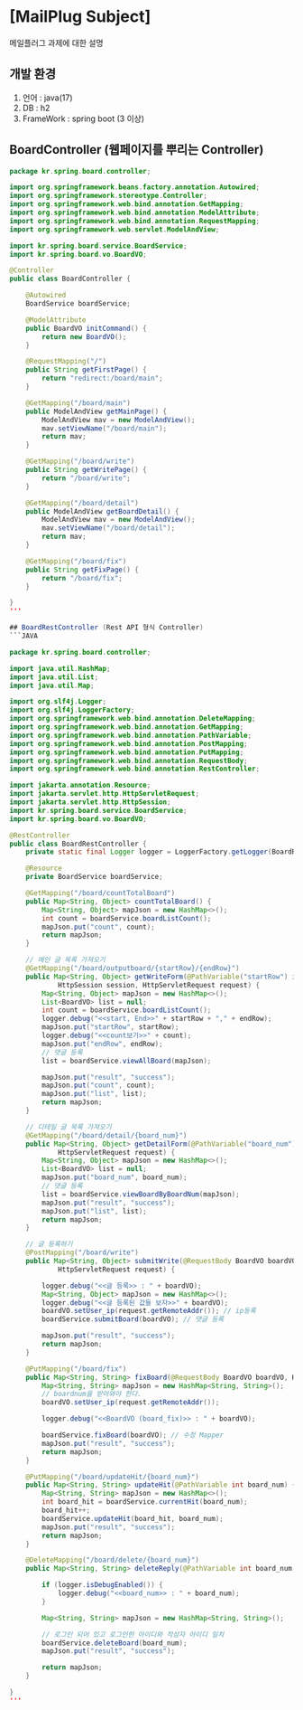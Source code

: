 # [MailPlug Subject]

메일플러그 과제에 대한 설명

## 개발 환경

1. 언어 : java(17)
2. DB : h2
3. FrameWork : spring boot (3 이상)

## BoardController (웹페이지를 뿌리는 Controller)
```JAVA
package kr.spring.board.controller;

import org.springframework.beans.factory.annotation.Autowired;
import org.springframework.stereotype.Controller;
import org.springframework.web.bind.annotation.GetMapping;
import org.springframework.web.bind.annotation.ModelAttribute;
import org.springframework.web.bind.annotation.RequestMapping;
import org.springframework.web.servlet.ModelAndView;

import kr.spring.board.service.BoardService;
import kr.spring.board.vo.BoardVO;

@Controller
public class BoardController {

	@Autowired
	BoardService boardService;

	@ModelAttribute
	public BoardVO initCommand() {
		return new BoardVO();
	}

	@RequestMapping("/")
	public String getFirstPage() {
		return "redirect:/board/main";
	}

	@GetMapping("/board/main")
	public ModelAndView getMainPage() {
		ModelAndView mav = new ModelAndView();
		mav.setViewName("/board/main");
		return mav;
	}

	@GetMapping("/board/write")
	public String getWritePage() {
		return "/board/write";
	}

	@GetMapping("/board/detail")
	public ModelAndView getBoardDetail() {
		ModelAndView mav = new ModelAndView();
		mav.setViewName("/board/detail");
		return mav;
	}

	@GetMapping("/board/fix")
	public String getFixPage() {
		return "/board/fix";
	}

}
'''

## BoardRestController (Rest API 형식 Controller)
```JAVA

package kr.spring.board.controller;

import java.util.HashMap;
import java.util.List;
import java.util.Map;

import org.slf4j.Logger;
import org.slf4j.LoggerFactory;
import org.springframework.web.bind.annotation.DeleteMapping;
import org.springframework.web.bind.annotation.GetMapping;
import org.springframework.web.bind.annotation.PathVariable;
import org.springframework.web.bind.annotation.PostMapping;
import org.springframework.web.bind.annotation.PutMapping;
import org.springframework.web.bind.annotation.RequestBody;
import org.springframework.web.bind.annotation.RestController;

import jakarta.annotation.Resource;
import jakarta.servlet.http.HttpServletRequest;
import jakarta.servlet.http.HttpSession;
import kr.spring.board.service.BoardService;
import kr.spring.board.vo.BoardVO;

@RestController
public class BoardRestController {
	private static final Logger logger = LoggerFactory.getLogger(BoardRestController.class);

	@Resource
	private BoardService boardService;

	@GetMapping("/board/countTotalBoard")
	public Map<String, Object> countTotalBoard() {
		Map<String, Object> mapJson = new HashMap<>();
		int count = boardService.boardListCount();
		mapJson.put("count", count);
		return mapJson;
	}

	// 메인 글 목록 가져오기
	@GetMapping("/board/outputboard/{startRow}/{endRow}")
	public Map<String, Object> getWriteForm(@PathVariable("startRow") int startRow, @PathVariable("endRow") int endRow,
			HttpSession session, HttpServletRequest request) {
		Map<String, Object> mapJson = new HashMap<>();
		List<BoardVO> list = null;
		int count = boardService.boardListCount();
		logger.debug("<<start, End>>" + startRow + "," + endRow);
		mapJson.put("startRow", startRow);
		logger.debug("<<count보기>>" + count);
		mapJson.put("endRow", endRow);
		// 댓글 등록
		list = boardService.viewAllBoard(mapJson);

		mapJson.put("result", "success");
		mapJson.put("count", count);
		mapJson.put("list", list);
		return mapJson;
	}

	// 디테일 글 목록 가져오기
	@GetMapping("/board/detail/{board_num}")
	public Map<String, Object> getDetailForm(@PathVariable("board_num") int board_num, HttpSession session,
			HttpServletRequest request) {
		Map<String, Object> mapJson = new HashMap<>();
		List<BoardVO> list = null;
		mapJson.put("board_num", board_num);
		// 댓글 등록
		list = boardService.viewBoardByBoardNum(mapJson);
		mapJson.put("result", "success");
		mapJson.put("list", list);
		return mapJson;
	}

	// 글 등록하기
	@PostMapping("/board/write")
	public Map<String, Object> submitWrite(@RequestBody BoardVO boardVO, HttpSession session,
			HttpServletRequest request) {

		logger.debug("<<글 등록>> : " + boardVO);
		Map<String, Object> mapJson = new HashMap<>();
		logger.debug("<<글 등록된 값들 보자>>" + boardVO);
		boardVO.setUser_ip(request.getRemoteAddr()); // ip등록
		boardService.submitBoard(boardVO); // 댓글 등록

		mapJson.put("result", "success");
		return mapJson;
	}

	@PutMapping("/board/fix")
	public Map<String, String> fixBoard(@RequestBody BoardVO boardVO, HttpSession session, HttpServletRequest request) {
		Map<String, String> mapJson = new HashMap<String, String>();
		// boardnum을 받아와야 한다.
		boardVO.setUser_ip(request.getRemoteAddr());

		logger.debug("<<BoardVO (board_fix)>> : " + boardVO);

		boardService.fixBoard(boardVO); // 수정 Mapper
		mapJson.put("result", "success");
		return mapJson;
	}

	@PutMapping("/board/updateHit/{board_num}")
	public Map<String, String> updateHit(@PathVariable int board_num) {
		Map<String, String> mapJson = new HashMap<>();
		int board_hit = boardService.currentHit(board_num);
		board_hit++;
		boardService.updateHit(board_hit, board_num);
		mapJson.put("result", "success");
		return mapJson;
	}

	@DeleteMapping("/board/delete/{board_num}")
	public Map<String, String> deleteReply(@PathVariable int board_num, HttpSession session) {

		if (logger.isDebugEnabled()) {
			logger.debug("<<board_num>> : " + board_num);
		}

		Map<String, String> mapJson = new HashMap<String, String>();

		// 로그인 되어 있고 로그인한 아이디와 작성자 아이디 일치
		boardService.deleteBoard(board_num);
		mapJson.put("result", "success");

		return mapJson;
	}

}
'''
